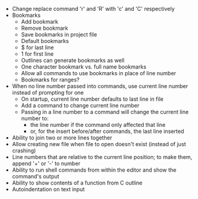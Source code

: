 * Change replace command 'r' and 'R' with 'c' and 'C' respectively
* Bookmarks
  - Add bookmark
  - Remove bookmark
  - Save bookmarks in project file
   - Default bookmarks
    - $ for last line
    - 1 for first line
  - Outlines can generate bookmarks as well
  - One character bookmark vs. full name bookmarks
  - Allow all commands to use bookmarks in place of line number
  - Bookmarks for ranges?
* When no line number passed into commands, use current line number instead of prompting for one
  - On startup, current line number defaults to last line in file
  - Add a command to change current line number
  - Passing in a line number to a command will change the current line number to:
    - the line number if the command only affected that line
    - or, for the insert before/after commands, the last line inserted
* Ability to join two or more lines together
* Allow creating new file when file to open doesn't exist (instead of just crashing)
* Line numbers that are relative to the current line position; to make them, append '+' or '-' to number
* Ability to run shell commands from within the editor and show the command's output
* Ability to show contents of a function from C outline
* Autoindentation on text input
